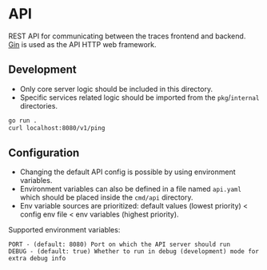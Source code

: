 # API

REST API for communicating between the traces frontend and backend.  
[Gin](https://github.com/gin-gonic/gin) is used as the API HTTP web framework.

## Development

- Only core server logic should be included in this directory.
- Specific services related logic should be imported from the `pkg`/`internal` directories.

```sh
go run .
curl localhost:8080/v1/ping
```

## Configuration

- Changing the default API config is possible by using environment variables.
- Environment variables can also be defined in a file named `api.yaml` which should be placed inside the `cmd/api` directory.
- Env variable sources are prioritized: default values (lowest priority) < config env file < env variables (highest priority).

Supported environment variables:

```
PORT - (default: 8080) Port on which the API server should run
DEBUG - (default: true) Whether to run in debug (development) mode for extra debug info
```
